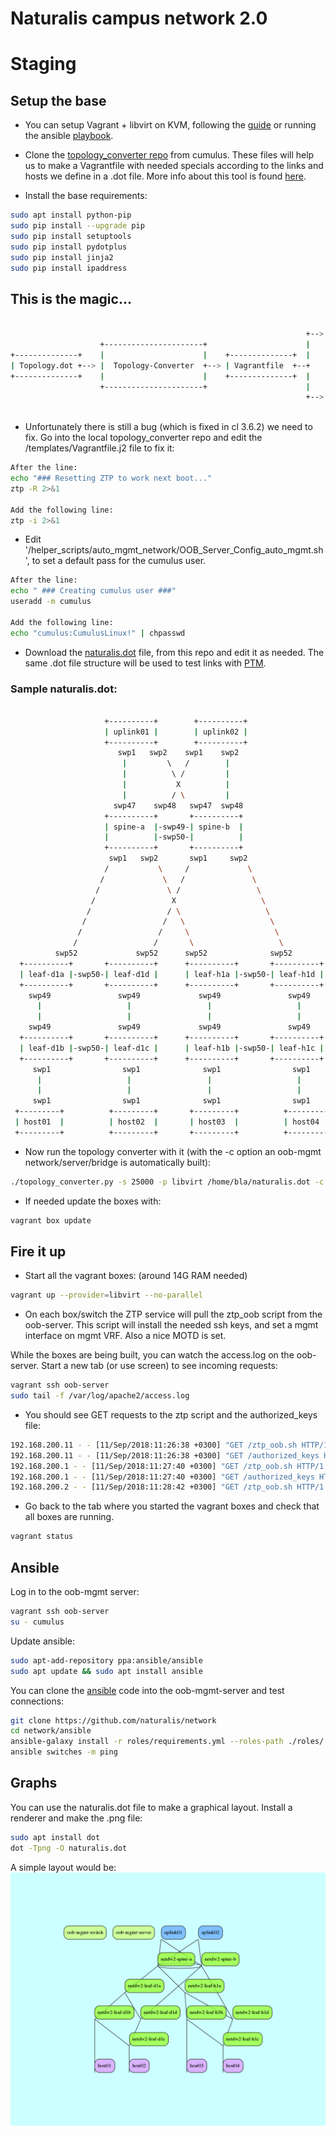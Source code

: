 # Naturalis campus network 2.0

# Staging

## Setup the base

- You can setup Vagrant + libvirt on KVM, following the [guide](https://docs.cumulusnetworks.com/display/VX/Vagrant+and+Libvirt+with+KVM+or+QEMU) or running the ansible [playbook](https://github.com/CumulusNetworks/ansible_snippets/blob/master/setup_simulation_server/install_libvirt_kvm_simulation.yml).

- Clone the [topology_converter repo](https://github.com/CumulusNetworks/topology_converter) from cumulus. These files will help us to make a Vagrantfile with needed specials according to the links and hosts we define in a .dot file. More info about this tool is found [here](https://github.com/CumulusNetworks/topology_converter/tree/master/documentation).

- Install the base requirements:
```bash
sudo apt install python-pip
sudo pip install --upgrade pip
sudo pip install setuptools
sudo pip install pydotplus
sudo pip install jinja2
sudo pip install ipaddress
```
## This is the magic...
```bash
                                                                       +---------+
                                                                  +--> | LibVirt |
                    +----------------------+                      |    +---------+
+--------------+    |                      |    +--------------+  |
| Topology.dot +--> |  Topology-Converter  +--> | Vagrantfile  +--+
+--------------+    |                      |    +--------------+  |
                    +----------------------+                      |    +------------+
                                                                  +--> | VirtualBox |
                                                                       +------------+

```
- Unfortunately there is still a bug (which is fixed in cl 3.6.2) we need to fix. Go into the local topology_converter repo and edit the /templates/Vagrantfile.j2 file to fix it:
```bash
After the line:
echo "### Resetting ZTP to work next boot..."
ztp -R 2>&1

Add the following line:
ztp -i 2>&1
```
- Edit '/helper_scripts/auto_mgmt_network/OOB_Server_Config_auto_mgmt.sh', to set a default pass for the cumulus user.
```bash
After the line:
echo " ### Creating cumulus user ###"
useradd -m cumulus

Add the following line:
echo "cumulus:CumulusLinux!" | chpasswd
```
- Download the [naturalis.dot](naturalis.dot) file, from this repo and edit it as needed. The  same .dot file structure will be used to test links with [PTM](https://github.com/naturalis/ansible-role-cumulus-ptm).

### Sample naturalis.dot:
```bash

                     +----------+        +----------+
                     | uplink01 |        | uplink02 |
                     +----------+        +----------+
                        swp1   swp2    swp1    swp2
                         |         \   /        |
                         |          \ /         |
                         |           X          |
                         |          / \         |
                       swp47    swp48   swp47  swp48
                     +----------+       +----------+
                     | spine-a  |-swp49-| spine-b  |
                     |          |-swp50-|          |
                     +----------+       +----------+
                      swp1   swp2       swp1     swp2
                     /           \     /             \
                    /             \   /               \
                   /               \ /                 \
                  /                 X                   \
                 /                 / \                   \
                /                 /   \                   \
               /                 /     \                   \
              /                 /       \                   \
          swp52             swp52      swp52              swp52
  +----------+       +----------+      +----------+       +----------+
  | leaf-d1a |-swp50-| leaf-d1d |      | leaf-h1a |-swp50-| leaf-h1d |
  +----------+       +----------+      +----------+       +----------+
    swp49               swp49             swp49               swp49
      |                   |                 |                   |
      |                   |                 |                   |
    swp49               swp49             swp49               swp49
  +----------+       +----------+      +----------+       +----------+
  | leaf-d1b |-swp50-| leaf-d1c |      | leaf-h1b |-swp50-| leaf-h1c |
  +----------+       +----------+      +----------+       +----------+
     swp1                swp1              swp1                swp1
      |                   |                 |                   |
      |                   |                 |                   |
     swp1                swp1              swp1                swp1
 +---------+          +---------+       +---------+          +---------+
 | host01  |          | host02  |       | host03  |          | host04  |
 +---------+          +---------+       +---------+          +---------+

```

- Now run the topology converter with it (with the -c option an oob-mgmt network/server/bridge is automatically built):
```bash
./topology_converter.py -s 25000 -p libvirt /home/bla/naturalis.dot -c
```
- If needed update the boxes with:
```bash
vagrant box update
```

## Fire it up

- Start all the vagrant boxes: (around 14G RAM needed)
```bash
vagrant up --provider=libvirt --no-parallel
```
- On each box/switch the ZTP service will pull the ztp_oob script from the oob-server. This script will install the needed ssh keys, and set a mgmt interface on mgmt VRF. Also a nice MOTD is set.

While the boxes are being built, you can watch the access.log on the oob-server. Start a new tab (or use screen) to see incoming requests:
```bash
vagrant ssh oob-server
sudo tail -f /var/log/apache2/access.log
```
- You should see GET requests to the ztp script and the authorized_keys file:
```bash
192.168.200.11 - - [11/Sep/2018:11:26:38 +0300] "GET /ztp_oob.sh HTTP/1.1" 200 945 "-" "CumulusLinux-AutoProvision/1.0"
192.168.200.11 - - [11/Sep/2018:11:26:38 +0300] "GET /authorized_keys HTTP/1.1" 200 662 "-" "Wget/1.16 (linux-gnu)"
192.168.200.1 - - [11/Sep/2018:11:27:40 +0300] "GET /ztp_oob.sh HTTP/1.1" 200 945 "-" "CumulusLinux-AutoProvision/1.0"
192.168.200.1 - - [11/Sep/2018:11:27:40 +0300] "GET /authorized_keys HTTP/1.1" 200 662 "-" "Wget/1.16 (linux-gnu)"
192.168.200.2 - - [11/Sep/2018:11:28:42 +0300] "GET /ztp_oob.sh HTTP/1.1" 200 945 "-" "CumulusLinux-AutoProvision/1.0"
```
- Go back to the tab where you started the vagrant boxes and check that all boxes are running.
```bash
vagrant status
```

## Ansible

Log in to the oob-mgmt server:
```bash
vagrant ssh oob-server
su - cumulus
```
Update ansible:
```bash
sudo apt-add-repository ppa:ansible/ansible
sudo apt update && sudo apt install ansible
```
You can clone the [ansible](https://github.com/naturalis/network/tree/master/ansible) code into the oob-mgmt-server and test connections:
```bash
git clone https://github.com/naturalis/network
cd network/ansible
ansible-galaxy install -r roles/requirements.yml --roles-path ./roles/
ansible switches -m ping
```

## Graphs

You can use the naturalis.dot file to make a graphical layout. Install a renderer and make the .png file:
```bash
sudo apt install dot
dot -Tpng -O naturalis.dot
```
A simple layout would be:
![diagram](naturalis.dot.png)
